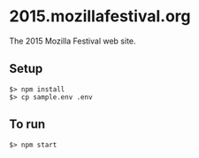# 2015.mozillafestival.org

The 2015 Mozilla Festival web site.

## Setup

```
$> npm install
$> cp sample.env .env
```

## To run

```
$> npm start
```

